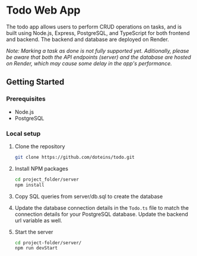 # Todo Web App

The todo app allows users to perform CRUD operations on tasks, and is built using Node.js, Express, PostgreSQL, and TypeScript for both frontend and backend. The backend and database are deployed on Render.

_Note: Marking a task as done is not fully supported yet. Aditionally, please be aware that both the API endpoints (server) and the database are hosted on Render, which may cause some delay in the app's performance._

## Getting Started

### Prerequisites
- Node.js
- PostgreSQL

### Local setup
1. Clone the repository
   ```sh
   git clone https://github.com/doteins/todo.git
   ```
2. Install NPM packages
   ```sh
   cd project_folder/server
   npm install
   ```
3. Copy SQL queries from server/db.sql to create the database

4. Update the database connection details in the `Todo.ts` file to match the connection details for your PostgreSQL database. Update the backend url variable as well.

6. Start the server
   ```sh
   cd project-folder/server/
   npm run devStart
   ```
